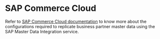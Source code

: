 <!-- loio87e66bed8b7140daa1aede5c6cfc2b53 -->

# SAP Commerce Cloud

Refer to [SAP Commerce Cloud documentation](https://help.sap.com/docs/SAP_COMMERCE_INTEGRATIONS/52be640a01274722add86ec4c28203bb/79d871a9f8df43aa862222e4756286da.html) to know more about the configurations required to replicate business partner master data using the SAP Master Data Integration service.

